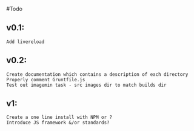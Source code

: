 #Todo

## v0.1:
	Add livereload

## v0.2:
	Create documentation which contains a description of each directory
	Properly comment Gruntfile.js
	Test out imagemin task - src images dir to match builds dir

## v1:
	Create a one line install with NPM or ?
	Introduce JS framework &/or standards?
